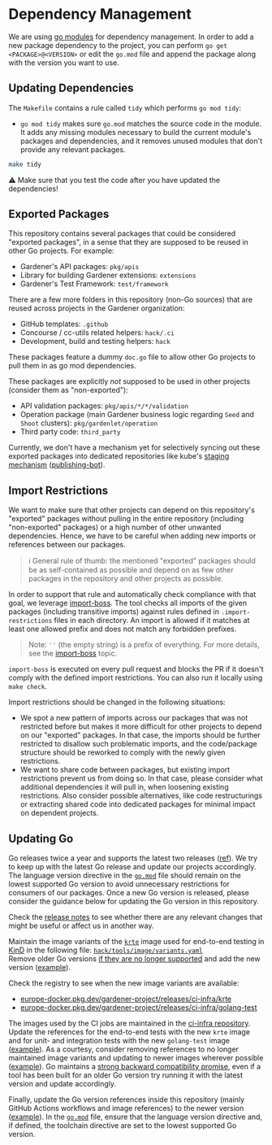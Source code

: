 # Dependency Management

We are using [go modules](https://github.com/golang/go/wiki/Modules) for dependency management.
In order to add a new package dependency to the project, you can perform `go get <PACKAGE>@<VERSION>` or edit the `go.mod` file and append the package along with the version you want to use.

## Updating Dependencies

The `Makefile` contains a rule called `tidy` which performs `go mod tidy`:

- `go mod tidy` makes sure `go.mod` matches the source code in the module. It adds any missing modules necessary to build the current module's packages and dependencies, and it removes unused modules that don't provide any relevant packages.

```bash
make tidy
```

:warning: Make sure that you test the code after you have updated the dependencies!

## Exported Packages

This repository contains several packages that could be considered "exported packages", in a sense that they are supposed to be reused in other Go projects.
For example:

- Gardener's API packages: `pkg/apis`
- Library for building Gardener extensions: `extensions`
- Gardener's Test Framework: `test/framework`

There are a few more folders in this repository (non-Go sources) that are reused across projects in the Gardener organization:

- GitHub templates: `.github`
- Concourse / cc-utils related helpers: `hack/.ci`
- Development, build and testing helpers: `hack`

These packages feature a dummy `doc.go` file to allow other Go projects to pull them in as go mod dependencies.

These packages are explicitly *not* supposed to be used in other projects (consider them as "non-exported"):

- API validation packages: `pkg/apis/*/*/validation`
- Operation package (main Gardener business logic regarding `Seed` and `Shoot` clusters): `pkg/gardenlet/operation`
- Third party code: `third_party`

Currently, we don't have a mechanism yet for selectively syncing out these exported packages into dedicated repositories like kube's [staging mechanism](https://github.com/kubernetes/kubernetes/tree/master/staging) ([publishing-bot](https://github.com/kubernetes/publishing-bot)).

## Import Restrictions

We want to make sure that other projects can depend on this repository's "exported" packages without pulling in the entire repository (including "non-exported" packages) or a high number of other unwanted dependencies.
Hence, we have to be careful when adding new imports or references between our packages.

> ℹ️ General rule of thumb: the mentioned "exported" packages should be as self-contained as possible and depend on as few other packages in the repository and other projects as possible.

In order to support that rule and automatically check compliance with that goal, we leverage [import-boss](https://github.com/kubernetes/kubernetes/blob/master/cmd/import-boss).
The tool checks all imports of the given packages (including transitive imports) against rules defined in `.import-restrictions` files in each directory.
An import is allowed if it matches at least one allowed prefix and does not match any forbidden prefixes.

> Note: `''` (the empty string) is a prefix of everything.
For more details, see the [import-boss](https://github.com/kubernetes/kubernetes/blob/master/cmd/import-boss/README.md) topic.

`import-boss` is executed on every pull request and blocks the PR if it doesn't comply with the defined import restrictions.
You can also run it locally using `make check`.

Import restrictions should be changed in the following situations:

- We spot a new pattern of imports across our packages that was not restricted before but makes it more difficult for other projects to depend on our "exported" packages.
  In that case, the imports should be further restricted to disallow such problematic imports, and the code/package structure should be reworked to comply with the newly given restrictions.
- We want to share code between packages, but existing import restrictions prevent us from doing so.
  In that case, please consider what additional dependencies it will pull in, when loosening existing restrictions.
  Also consider possible alternatives, like code restructurings or extracting shared code into dedicated packages for minimal impact on dependent projects.

## Updating Go

Go releases twice a year and supports the latest two releases ([ref](https://go.dev/s/release)).
We try to keep up with the latest Go release and update our projects accordingly.
The language version directive in the [`go.mod`](../../go.mod) file should remain on the lowest supported Go version to avoid unnecessary restrictions for consumers of our packages.
Once a new Go version is released, please consider the guidance below for updating the Go version in this repository.

Check the [release notes](https://go.dev/doc/devel/release) to see whether there are any relevant changes that might be useful or affect us in another way.

Maintain the image variants of the [`krte`](https://github.com/gardener/ci-infra/tree/master/images/krte) image used for end-to-end testing in [KinD](https://kind.sigs.k8s.io/) in the following file:
[`hack/tools/image/variants.yaml`](../../hack/tools/image/variants.yaml)  
Remove older Go versions [if they are no longer supported](https://endoflife.date/go) and add the new version ([example](https://github.com/gardener/gardener/pull/12770)).

Check the registry to see when the new image variants are available:
* [europe-docker.pkg.dev/gardener-project/releases/ci-infra/krte](https://console.cloud.google.com/artifacts/docker/gardener-project/europe/releases/ci-infra%2Fkrte)
* [europe-docker.pkg.dev/gardener-project/releases/ci-infra/golang-test](https://console.cloud.google.com/artifacts/docker/gardener-project/europe/releases/ci-infra%2Fgolang-test)

The images used by the CI jobs are maintained in the [ci-infra repository](https://github.com/gardener/ci-infra).
Update the references for the end-to-end tests with the new `krte` image and for unit- and integration tests with the new `golang-test` image ([example](https://github.com/gardener/ci-infra/pull/4338)).
As a courtesy, consider removing references to no longer maintained image variants and updating to newer images wherever possible ([example](https://github.com/gardener/ci-infra/pull/4352)).
Go maintains a [strong backward compatibility promise](https://go.dev/blog/compat), even if a tool has been built for an older Go version try running it with the latest version and update accordingly. 

Finally, update the Go version references inside this repository (mainly GitHub Actions workflows and image references) to the newer version ([example](https://github.com/gardener/gardener/pull/12753)).
In the [`go.mod`](../../go.mod) file, ensure that the language version directive and, if defined, the toolchain directive are set to the lowest supported Go version.
